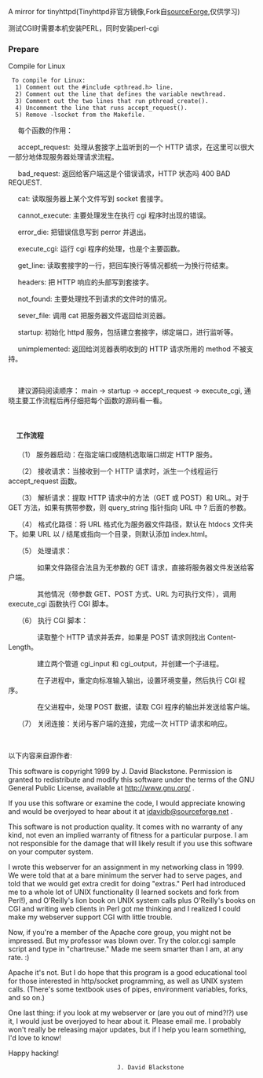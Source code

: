 A mirror for tinyhttpd(Tinyhttpd非官方镜像,Fork自[sourceForge](https://sourceforge.net/projects/tiny-httpd/),仅供学习)

测试CGI时需要本机安装PERL，同时安装perl-cgi

### Prepare 
Compile for Linux
```
 To compile for Linux:
  1) Comment out the #include <pthread.h> line.
  2) Comment out the line that defines the variable newthread.
  3) Comment out the two lines that run pthread_create().
  4) Uncomment the line that runs accept_request().
  5) Remove -lsocket from the Makefile.
```

<p>&nbsp; &nbsp; &nbsp;每个函数的作用：</p>
<p>&nbsp; &nbsp; &nbsp;accept_request: &nbsp;处理从套接字上监听到的一个 HTTP 请求，在这里可以很大一部分地体现服务器处理请求流程。</p>
<p>&nbsp; &nbsp; &nbsp;bad_request: 返回给客户端这是个错误请求，HTTP 状态吗 400 BAD REQUEST.</p>
<p>&nbsp; &nbsp; &nbsp;cat: 读取服务器上某个文件写到 socket 套接字。</p>
<p>&nbsp; &nbsp; &nbsp;cannot_execute: 主要处理发生在执行 cgi 程序时出现的错误。</p>
<p>&nbsp; &nbsp; &nbsp;error_die: 把错误信息写到 perror 并退出。</p>
<p>&nbsp; &nbsp; &nbsp;execute_cgi: 运行 cgi 程序的处理，也是个主要函数。</p>
<p>&nbsp; &nbsp; &nbsp;get_line: 读取套接字的一行，把回车换行等情况都统一为换行符结束。</p>
<p>&nbsp; &nbsp; &nbsp;headers: 把 HTTP 响应的头部写到套接字。</p>
<p>&nbsp; &nbsp; &nbsp;not_found: 主要处理找不到请求的文件时的情况。</p>
<p>&nbsp; &nbsp; &nbsp;sever_file: 调用 cat 把服务器文件返回给浏览器。</p>
<p>&nbsp; &nbsp; &nbsp;startup: 初始化 httpd 服务，包括建立套接字，绑定端口，进行监听等。</p>
<p>&nbsp; &nbsp; &nbsp;unimplemented: 返回给浏览器表明收到的 HTTP 请求所用的 method 不被支持。</p>
<p><br>
</p>
<p>&nbsp; &nbsp; &nbsp;建议源码阅读顺序： main -&gt; startup -&gt; accept_request -&gt; execute_cgi, 通晓主要工作流程后再仔细把每个函数的源码看一看。</p>
<p><br>
</p>
<h4>&nbsp; &nbsp; &nbsp;工作流程</h4>
<p>&nbsp; &nbsp; &nbsp;（1） 服务器启动：在指定端口或随机选取端口绑定 HTTP 服务。</p>
<p>&nbsp; &nbsp; &nbsp;（2） 接收请求：当接收到一个 HTTP 请求时，派生一个线程运行 accept_request 函数。</p>
<p>&nbsp; &nbsp; &nbsp;（3） 解析请求：提取 HTTP 请求中的方法（GET 或 POST）和 URL。对于 GET 方法，如果有携带参数，则 query_string 指针指向 URL 中 ? 后面的参数。</p>
<p>&nbsp; &nbsp; &nbsp;（4） 格式化路径：将 URL 格式化为服务器文件路径，默认在 htdocs 文件夹下。如果 URL 以 / 结尾或指向一个目录，则默认添加 index.html。</p>
<p>&nbsp; &nbsp; &nbsp;（5） 处理请求：</p>
<p>&nbsp; &nbsp; &nbsp;&nbsp; &nbsp; &nbsp;&nbsp; &nbsp; &nbsp;如果文件路径合法且为无参数的 GET 请求，直接将服务器文件发送给客户端。</p>
<p>&nbsp; &nbsp; &nbsp;&nbsp; &nbsp; &nbsp;&nbsp; &nbsp; &nbsp;其他情况（带参数 GET、POST 方式、URL 为可执行文件），调用 execute_cgi 函数执行 CGI 脚本。</p>
<p>&nbsp; &nbsp; &nbsp;（6） 执行 CGI 脚本：</p>
<p>&nbsp; &nbsp; &nbsp;&nbsp; &nbsp; &nbsp;&nbsp; &nbsp; &nbsp;读取整个 HTTP 请求并丢弃，如果是 POST 请求则找出 Content-Length。</p>
<p>&nbsp; &nbsp; &nbsp;&nbsp; &nbsp; &nbsp;&nbsp; &nbsp; &nbsp;建立两个管道 cgi_input 和 cgi_output，并创建一个子进程。</p>
<p>&nbsp; &nbsp; &nbsp;&nbsp; &nbsp; &nbsp;&nbsp; &nbsp; &nbsp;在子进程中，重定向标准输入输出，设置环境变量，然后执行 CGI 程序。</p>
<p>&nbsp; &nbsp; &nbsp;&nbsp; &nbsp; &nbsp;&nbsp; &nbsp; &nbsp;在父进程中，处理 POST 数据，读取 CGI 程序的输出并发送给客户端。</p>
<p>&nbsp; &nbsp; &nbsp;（7） 关闭连接：关闭与客户端的连接，完成一次 HTTP 请求和响应。</p>
<p><br>
</p>

以下内容来自源作者:

  This software is copyright 1999 by J. David Blackstone.  Permission
is granted to redistribute and modify this software under the terms of
the GNU General Public License, available at http://www.gnu.org/ .

  If you use this software or examine the code, I would appreciate
knowing and would be overjoyed to hear about it at
jdavidb@sourceforge.net .

  This software is not production quality.  It comes with no warranty
of any kind, not even an implied warranty of fitness for a particular
purpose.  I am not responsible for the damage that will likely result
if you use this software on your computer system.

  I wrote this webserver for an assignment in my networking class in
1999.  We were told that at a bare minimum the server had to serve
pages, and told that we would get extra credit for doing "extras."
Perl had introduced me to a whole lot of UNIX functionality (I learned
sockets and fork from Perl!), and O'Reilly's lion book on UNIX system
calls plus O'Reilly's books on CGI and writing web clients in Perl got
me thinking and I realized I could make my webserver support CGI with
little trouble.

  Now, if you're a member of the Apache core group, you might not be
impressed.  But my professor was blown over.  Try the color.cgi sample
script and type in "chartreuse."  Made me seem smarter than I am, at
any rate. :)

  Apache it's not.  But I do hope that this program is a good
educational tool for those interested in http/socket programming, as
well as UNIX system calls.  (There's some textbook uses of pipes,
environment variables, forks, and so on.)

  One last thing: if you look at my webserver or (are you out of
mind?!?) use it, I would just be overjoyed to hear about it.  Please
email me.  I probably won't really be releasing major updates, but if
I help you learn something, I'd love to know!

  Happy hacking!

                                   J. David Blackstone

